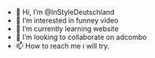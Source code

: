 - 👋 Hi, I’m @InStyleDeutschland
- 👀 I’m interested in funney video
- 🌱 I’m currently learning website
- 💞️ I’m looking to collaborate on adcombo
- 📫 How to reach me i will try.

<!---
InStyleDeutschland/InStyleDeutschland is a ✨ special ✨ repository because its `README.md` (this file) appears on your GitHub profile.
You can click the Preview link to take a look at your changes.
--->

